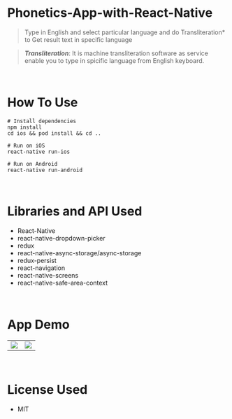 # Phonetics-App-with-React-Native

> Type in English and select particular language and do Transliteration\* to Get result text in specific language

> **_Transliteration_**: It is machine transliteration software as service enable you to type in spicific language from English keyboard.

<br />

# How To Use

```
# Install dependencies
npm install
cd ios && pod install && cd ..

# Run on iOS
react-native run-ios

# Run on Android
react-native run-android
```

<br />

# Libraries and API Used

- React-Native
- react-native-dropdown-picker
- redux
- react-native-async-storage/async-storage
- redux-persist
- react-navigation
- react-native-screens
- react-native-safe-area-context

<br />

# App Demo

<table>
  <tr >
      <td align="right" valign="top">
        <img src="https://user-images.githubusercontent.com/62681943/167692166-5effd6a2-52ae-4fe0-b5bd-9d1a05dc1577.jpg" style="vertical-align: top;" />
    </td>
    <td valign="top">
      <img src="https://user-images.githubusercontent.com/62681943/167692192-b1c3192b-7cbf-4b3b-9789-26e02af75526.jpg" />
    </td>
  </tr>
</table>

<br />


# License Used
- MIT
